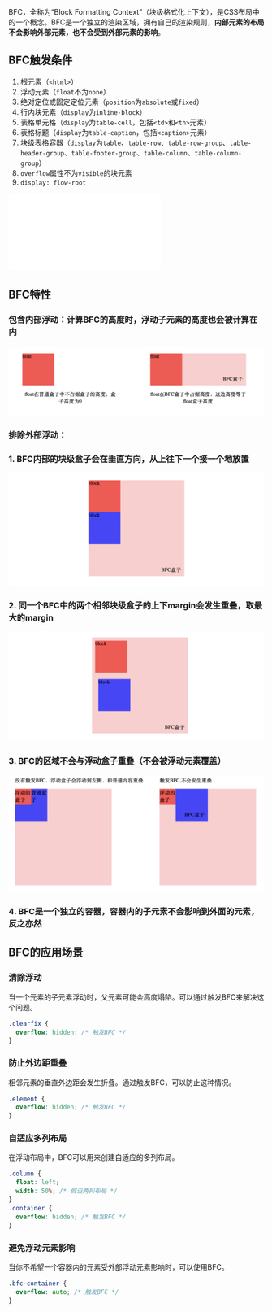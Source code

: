 BFC，全称为“Block Formatting Context”（块级格式化上下文），是CSS布局中的一个概念。BFC是一个独立的渲染区域，拥有自己的渲染规则，**内部元素的布局不会影响外部元素，也不会受到外部元素的影响**。

## BFC触发条件
1. 根元素（`<html>`）
2. 浮动元素（`float`不为`none`）
3. 绝对定位或固定定位元素（`position`为`absolute`或`fixed`）
4. 行内块元素（`display`为`inline-block`）
5. 表格单元格（`display`为`table-cell`，包括`<td>`和`<th>`元素）
6. 表格标题（`display`为`table-caption`，包括`<caption>`元素）
7. 块级表格容器（`display`为`table`、`table-row`、`table-row-group`、`table-header-group`、`table-footer-group`、`table-column`、`table-column-group`）
8. `overflow`属性不为`visible`的块元素
9. `display: flow-root`

![点击查看html](assets/BFC/index.html)

## BFC特性
### **包含内部浮动**：计算BFC的高度时，浮动子元素的高度也会被计算在内
![](assets/BFC/image-20240624173712241.png)

### 排除外部浮动：

### 1. BFC内部的块级盒子会在垂直方向，从上往下一个接一个地放置
![](assets/BFC/image-20240624171657913.png)

### 2. 同一个BFC中的两个相邻块级盒子的上下margin会发生重叠，取最大的margin
![](assets/BFC/image-20240624171737201.png)

### 3. BFC的区域不会与浮动盒子重叠（不会被浮动元素覆盖）
![](assets/BFC/image-20240624170026448.png)

### 4. BFC是一个独立的容器，容器内的子元素不会影响到外面的元素，反之亦然



## BFC的应用场景
### 清除浮动
当一个元素的子元素浮动时，父元素可能会高度塌陷。可以通过触发BFC来解决这个问题。
```css
.clearfix {
  overflow: hidden; /* 触发BFC */
}
```

### 防止外边距重叠
相邻元素的垂直外边距会发生折叠。通过触发BFC，可以防止这种情况。
```css
.element {
  overflow: hidden; /* 触发BFC */
}

```
### 自适应多列布局
在浮动布局中，BFC可以用来创建自适应的多列布局。
```css
.column {
  float: left;
  width: 50%; /* 假设两列布局 */
}
.container {
  overflow: hidden; /* 触发BFC */
}

```
### 避免浮动元素影响
当你不希望一个容器内的元素受外部浮动元素影响时，可以使用BFC。
```css
.bfc-container {
  overflow: auto; /* 触发BFC */
}

```
